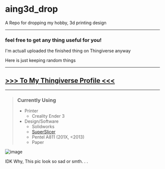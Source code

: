 # aing3d_drop
A Repo for dropping my hobby, 3d printing design

* * *

### feel free to get any thing useful for you!
I'm actuall uploaded the finished thing on Thingiverse anyway 


Here is just keeping random things

* * *

## [ >>> To My Thingiverse Profile <<< ](https://www.thingiverse.com/aing1970/designs)

* * *

> ### Currently Using
> * Printer
>   * Creality Ender 3
> * Design/Software
>   * Solidworks
>   * [SuperSlicer](https://github.com/supermerill/SuperSlicer)
>   * Pentel A811 (201X, <2013)
>   * Paper

![image](https://user-images.githubusercontent.com/94661535/194718215-23ac1c19-4ef0-40d4-a376-b640becb1150.png)

IDK Why, This pic look so sad or smth. . .
